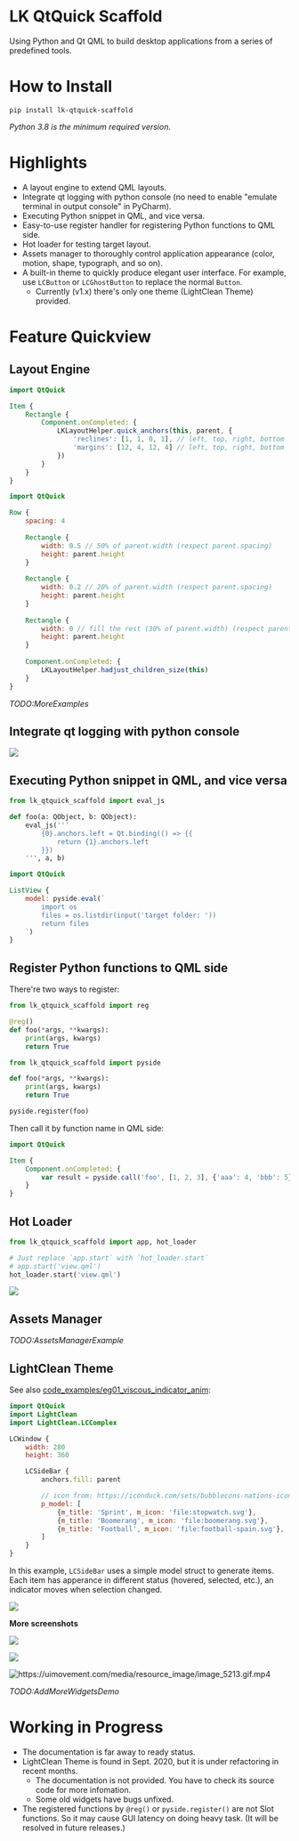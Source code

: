# LK QtQuick Scaffold

Using Python and Qt QML to build desktop applications from a series of
predefined tools.

# How to Install

```
pip install lk-qtquick-scaffold
```

*Python 3.8 is the minimum required version.*

# Highlights

- A layout engine to extend QML layouts.
- Integrate qt logging with python console (no need to enable "emulate terminal
  in output console" in PyCharm).
- Executing Python snippet in QML, and vice versa.
- Easy-to-use register handler for registering Python functions to QML side.
- Hot loader for testing target layout.
- Assets manager to thoroughly control application appearance (color, motion,
  shape, typograph, and so on).
- A built-in theme to quickly produce elegant user interface. For example,
  use `LCButton` or `LCGhostButton` to replace the normal `Button`.
    - Currently (v1.x) there's only one theme (LightClean Theme) provided.

# Feature Quickview

## Layout Engine

```qml
import QtQuick

Item {
    Rectangle {
        Component.onCompleted: {
            LKLayoutHelper.quick_anchors(this, parent, {
                'reclines': [1, 1, 0, 1], // left, top, right, bottom
                'margins': [12, 4, 12, 4] // left, top, right, bottom
            })
        }
    }
}
```

```qml
import QtQuick

Row {
    spacing: 4
    
    Rectangle {
        width: 0.5 // 50% of parent.width (respect parent.spacing)
        height: parent.height
    }
    
    Rectangle {
        width: 0.2 // 20% of parent.width (respect parent.spacing)
        height: parent.height
    }
    
    Rectangle {
        width: 0 // fill the rest (30% of parent.width) (respect parent.spacing)
        height: parent.height
    }
    
    Component.onCompleted: {
        LKLayoutHelper.hadjust_children_size(this)
    }
}
```

*TODO:MoreExamples*

## Integrate qt logging with python console

![](./.assets/20211024201434.png)

## Executing Python snippet in QML, and vice versa

```python
from lk_qtquick_scaffold import eval_js

def foo(a: QObject, b: QObject):
    eval_js('''
        {0}.anchors.left = Qt.binding(() => {{
            return {1}.anchors.left
        }})
    ''', a, b)
```

```qml
import QtQuick

ListView {
    model: pyside.eval(`
        import os
        files = os.listdir(input('target folder: '))
        return files
    `)
}
```

## Register Python functions to QML side

There're two ways to register:

```python
from lk_qtquick_scaffold import reg

@reg()
def foo(*args, **kwargs):
    print(args, kwargs)
    return True
```

```python
from lk_qtquick_scaffold import pyside

def foo(*args, **kwargs):
    print(args, kwargs)
    return True

pyside.register(foo)
```

Then call it by function name in QML side:

```qml
import QtQuick

Item {
    Component.onCompleted: {
        var result = pyside.call('foo', [1, 2, 3], {'aaa': 4, 'bbb': 5})
    }
}
```

## Hot Loader

```python
from lk_qtquick_scaffold import app, hot_loader

# Just replace `app.start` with `hot_loader.start`
# app.start('view.qml')
hot_loader.start('view.qml')
```

![](.assets/20211024203352.png)

## Assets Manager

*TODO:AssetsManagerExample*

## LightClean Theme

See
also [code_examples/eg01_viscous_indicator_anim](code_examples/animations/eg01_viscous_indicator_anim/view.qml):

```qml
import QtQuick
import LightClean
import LightClean.LCComplex

LCWindow {
    width: 280
    height: 360

    LCSideBar {
        anchors.fill: parent

        // icon from: https://iconduck.com/sets/bubblecons-nations-icon-set
        p_model: [
            {m_title: 'Sprint', m_icon: 'file:stopwatch.svg'},
            {m_title: 'Boomerang', m_icon: 'file:boomerang.svg'},
            {m_title: 'Football', m_icon: 'file:football-spain.svg'},
        ]
    }
}
```

In this example, `LCSideBar` uses a simple model struct to generate items. Each
item has apperance in different status (hovered, selected, etc.), an indicator
moves when selection changed.

![](gallery/widgets_demo/viscous-indicator-anim.gif)

**More screenshots**

![](gallery/widgets_demo/swipe-view.gif)

![](gallery/widgets_demo/breathing-circle-avatar.gif)

![](gallery/widgets_demo/password-eye-open.gif "https://uimovement.com/media/resource_image/image_5213.gif.mp4")

*TODO:AddMoreWidgetsDemo*

# Working in Progress

- The documentation is far away to ready status.
- LightClean Theme is found in Sept. 2020, but it is under refactoring in recent
  months.
    - The documentation is not provided. You have to check its source code for
      more infomation.
    - Some old widgets have bugs unfixed.
- The registered functions by `@reg()` or `pyside.register()` are not Slot
  functions. So it may cause GUI latency on doing heavy task. (It will be
  resolved in future releases.)
